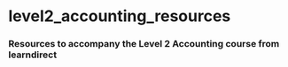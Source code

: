 # level2_accounting_resources

### Resources to accompany the Level 2 Accounting course from learndirect 
